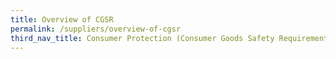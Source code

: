 ```yaml
---
title: Overview of CGSR
permalink: /suppliers/overview-of-cgsr
third_nav_title: Consumer Protection (Consumer Goods Safety Requirements) Regulations (CGSR)
---
```

